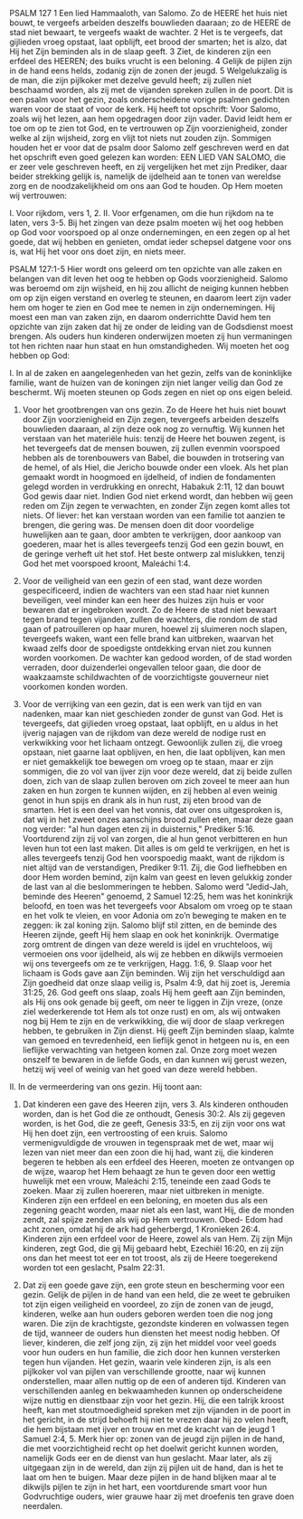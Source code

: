 PSALM 127 
1 Een lied Hammaaloth, van Salomo. Zo de HEERE het huis niet bouwt, te vergeefs arbeiden deszelfs bouwlieden daaraan; zo de HEERE de stad niet bewaart, te vergeefs waakt de wachter. 2 Het is te vergeefs, dat gijlieden vroeg opstaat, laat opblijft, eet brood der smarten; het is alzo, dat Hij het Zijn beminden als in de slaap geeft. 3 Ziet, de kinderen zijn een erfdeel des HEEREN; des buiks vrucht is een beloning. 4 Gelijk de pijlen zijn in de hand eens helds, zodanig zijn de zonen der jeugd. 5 Welgelukzalig is de man, die zijn pijlkoker met dezelve gevuld heeft; zij zullen niet beschaamd worden, als zij met de vijanden spreken zullen in de poort. 
Dit is een psalm voor het gezin, zoals onderscheidene vorige psalmen gedichten waren voor de staat of voor de kerk. Hij heeft tot opschrift: Voor Salomo, zoals wij het lezen, aan hem opgedragen door zijn vader. David leidt hem er toe om op te zien tot God, en te vertrouwen op Zijn voorzienigheid, zonder welke al zijn wijsheid, zorg en vlijt tot niets nut zouden zijn. Sommigen houden het er voor dat de psalm door Salomo zelf geschreven werd en dat het opschrift even goed gelezen kan worden: EEN LIED VAN SALOMO, die er zeer vele geschreven heeft, en zij vergelijken het met zijn Prediker, daar beider strekking gelijk is, namelijk de ijdelheid aan te tonen van wereldse zorg en de noodzakelijkheid om ons aan God te houden. Op Hem moeten wij vertrouwen:

I. Voor rijkdom, vers 1, 2.
II. Voor erfgenamen, om die hun rijkdom na te laten, vers 3-5. 
Bij het zingen van deze psalm moeten wij het oog hebben op God voor voorspoed op al onze ondernemingen, en een zegen op al het goede, dat wij hebben en genieten, omdat ieder schepsel datgene voor ons is, wat Hij het voor ons doet zijn, en niets meer.

PSALM 127:1-5 
Hier wordt ons geleerd om ten opzichte van alle zaken en belangen van dit leven het oog te hebben op Gods voorzienigheid. Salomo was beroemd om zijn wijsheid, en hij zou allicht de neiging kunnen hebben om op zijn eigen verstand en overleg te steunen, en daarom leert zijn vader hem om hoger te zien en God mee te nemen in zijn ondernemingen. Hij moest een man van zaken zijn, en daarom onderrichtte David hem ten opzichte van zijn zaken dat hij ze onder de leiding van de Godsdienst moest brengen. Als ouders hun kinderen onderwijzen moeten zij hun vermaningen tot hen richten naar hun staat en hun omstandigheden. Wij moeten het oog hebben op God:

I. In al de zaken en aangelegenheden van het gezin, zelfs van de koninklijke familie, want de huizen van de koningen zijn niet langer veilig dan God ze beschermt. Wij moeten steunen op Gods zegen en niet op ons eigen beleid.

1. Voor het grootbrengen van ons gezin. Zo de Heere het huis niet bouwt door Zijn voorzienigheid en Zijn zegen, tevergeefs arbeiden deszelfs bouwlieden daaraan, al zijn deze ook nog zo vernuftig. Wij kunnen het verstaan van het materiële huis: tenzij de Heere het bouwen zegent, is het tevergeefs dat de mensen bouwen, zij zullen evenmin voorspoed hebben als de torenbouwers van Babel, die bouwden in trotsering van de hemel, of als Hiel, die Jericho bouwde onder een vloek. Als het plan gemaakt wordt in hoogmoed en ijdelheid, of indien de fondamenten gelegd worden in verdrukking en onrecht, Habakuk 2:11, 12 dan bouwt God gewis daar niet. Indien God niet erkend wordt, dan hebben wij geen reden om Zijn zegen te verwachten, en zonder Zijn zegen komt alles tot niets. 
Of liever: het kan verstaan worden van een familie tot aanzien te brengen, die gering was. De mensen doen dit door voordelige huwelijken aan te gaan, door ambten te verkrijgen, door aankoop van goederen, maar het is alles tevergeefs tenzij God een gezin bouwt, en de geringe verheft uit het stof. Het beste ontwerp zal mislukken, tenzij God het met voorspoed kroont, Maleáchi 1:4.

2. Voor de veiligheid van een gezin of een stad, want deze worden gespecificeerd, indien de wachters van een stad haar niet kunnen beveiligen, veel minder kan een heer des huizes zijn huis er voor bewaren dat er ingebroken wordt. Zo de Heere de stad niet bewaart tegen brand tegen vijanden, zullen de wachters, die rondom de stad gaan of patrouilleren op haar muren, hoewel zij sluimeren noch slapen, tevergeefs waken, want een felle brand kan uitbreken, waarvan het kwaad zelfs door de spoedigste ontdekking ervan niet zou kunnen worden voorkomen. De wachter kan gedood worden, of de stad worden verraden, door duizenderlei ongevallen teloor gaan, die door de waakzaamste schildwachten of de voorzichtigste gouverneur niet voorkomen konden worden.

3. Voor de verrijking van een gezin, dat is een werk van tijd en van nadenken, maar kan niet geschieden zonder de gunst van God. Het is tevergeefs, dat gijlieden vroeg opstaat, laat opblijft, en u aldus in het ijverig najagen van de rijkdom van deze wereld de nodige rust en verkwikking voor het lichaam ontzegt. Gewoonlijk zullen zij, die vroeg opstaan, niet gaarne laat opblijven, en hen, die laat opblijven, kan men er niet gemakkelijk toe bewegen om vroeg op te staan, maar er zijn sommigen, die zo vol van ijver zijn voor deze wereld, dat zij beide zullen doen, zich van de slaap zullen beroven om zich zoveel te meer aan hun zaken en hun zorgen te kunnen wijden, en zij hebben al even weinig genot in hun spijs en drank als in hun rust, zij eten brood van de smarten. Het is een deel van het vonnis, dat over ons uitgesproken is, dat wij in het zweet onzes aanschijns brood zullen eten, maar deze gaan nog verder: "al hun dagen eten zij in duisternis," Prediker 5:16. 
Voortdurend zijn zij vol van zorgen, die al hun genot verbitteren en hun leven hun tot een last maken. Dit alles is om geld te verkrijgen, en het is alles tevergeefs tenzij God hen voorspoedig maakt, want de rijkdom is niet altijd van de verstandigen, Prediker 9:11. Zij, die God liefhebben en door Hem worden bemind, zijn kalm van geest en leven gelukkig zonder de last van al die beslommeringen te hebben. Salomo werd "Jedid-Jah, beminde des Heeren" genoemd, 2 Samuel 12:25, hem was het koninkrijk beloofd, en toen was het tevergeefs voor Absalom om vroeg op te staan en het volk te vleien, en voor Adonia om zo’n beweging te maken en te zeggen: ik zal koning zijn. Salomo blijf stil zitten, en de beminde des Heeren zijnde, geeft Hij hem slaap en ook het koninkrijk. Overmatige zorg omtrent de dingen van deze wereld is ijdel en vruchteloos, wij vermoeien ons voor ijdelheid, als wij ze hebben en dikwijls vermoeien wij ons tevergeefs om ze te verkrijgen, Hagg. 1:6, 9. 
Slaap voor het lichaam is Gods gave aan Zijn beminden. Wij zijn het verschuldigd aan Zijn goedheid dat onze slaap veilig is, Psalm 4:9, dat hij zoet is, Jeremia 31:25, 26. God geeft ons slaap, zoals Hij hem geeft aan Zijn beminden, als Hij ons ook genade bij geeft, om neer te liggen in Zijn vreze, (onze ziel wederkerende tot Hem als tot onze rust) en om, als wij ontwaken nog bij Hem te zijn en de verkwikking, die wij door de slaap verkregen hebben, te gebruiken in Zijn dienst. Hij geeft Zijn beminden slaap, kalmte van gemoed en tevredenheid, een lieflijk genot in hetgeen nu is, en een lieflijke verwachting van hetgeen komen zal. Onze zorg moet wezen onszelf te bewaren in de liefde Gods, en dan kunnen wij gerust wezen, hetzij wij veel of weinig van het goed van deze wereld hebben.

II. In de vermeerdering van ons gezin. Hij toont aan:
1. Dat kinderen een gave des Heeren zijn, vers 3. Als kinderen onthouden worden, dan is het God die ze onthoudt, Genesis 30:2. Als zij gegeven worden, is het God, die ze geeft, Genesis 33:5, en zij zijn voor ons wat Hij hen doet zijn, een vertroosting of een kruis. Salomo vermenigvuldigde de vrouwen in tegenspraak met de wet, maar wij lezen van niet meer dan een zoon die hij had, want zij, die kinderen begeren te hebben als een erfdeel des Heeren, moeten ze ontvangen op de wijze, waarop het Hem behaagt ze hun te geven door een wettig huwelijk met een vrouw, Maleáchi 2:15, teneinde een zaad Gods te zoeken. Maar zij zullen hoereren, maar niet uitbreken in menigte. Kinderen zijn een erfdeel en een beloning, en moeten dus als een zegening geacht worden, maar niet als een last, want Hij, die de monden zendt, zal spijze zenden als wij op Hem vertrouwen. Obed- Edom had acht zonen, omdat hij de ark had geherbergd, 1 Kronieken 26:4. Kinderen zijn een erfdeel voor de Heere, zowel als van Hem. Zij zijn Mijn kinderen, zegt God, die gij Mij gebaard hebt, Ezechiël 16:20, en zij zijn ons dan het meest tot eer en tot troost, als zij de Heere toegerekend worden tot een geslacht, Psalm 22:31.

2. Dat zij een goede gave zijn, een grote steun en bescherming voor een gezin. Gelijk de pijlen in de hand van een held, die ze weet te gebruiken tot zijn eigen veiligheid en voordeel, zo zijn de zonen van de jeugd, kinderen, welke aan hun ouders geboren werden toen die nog jong waren. Die zijn de krachtigste, gezondste kinderen en volwassen tegen de tijd, wanneer de ouders hun diensten het meest nodig hebben. Of liever, kinderen, die zelf jong zijn, zij zijn het middel voor veel goeds voor hun ouders en hun familie, die zich door hen kunnen versterken tegen hun vijanden. Het gezin, waarin vele kinderen zijn, is als een pijlkoker vol van pijlen van verschillende grootte, naar wij kunnen onderstellen, maar allen nuttig op de een of anderen tijd. 
Kinderen van verschillenden aanleg en bekwaamheden kunnen op onderscheidene wijze nuttig en dienstbaar zijn voor het gezin. Hij, die een talrijk kroost heeft, kan met stoutmoedigheid spreken met zijn vijanden in de poort in het gericht, in de strijd behoeft hij niet te vrezen daar hij zo velen heeft, die hem bijstaan met ijver en trouw en met de kracht van de jeugd 1 Samuel 2:4, 5. Merk hier op: zonen van de jeugd zijn pijlen in de hand, die met voorzichtigheid recht op het doelwit gericht kunnen worden, namelijk Gods eer en de dienst van hun geslacht. Maar later, als zij uitgegaan zijn in de wereld, dan zijn zij pijlen uit de hand, dan is het te laat om hen te buigen. Maar deze pijlen in de hand blijken maar al te dikwijls pijlen te zijn in het hart, een voortdurende smart voor hun Godvruchtige ouders, wier grauwe haar zij met droefenis ten grave doen neerdalen.
